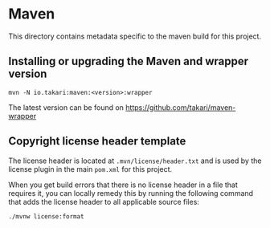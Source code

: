 # Maven

This directory contains metadata specific to the maven build for this project.


## Installing or upgrading the Maven and wrapper version

```
mvn -N io.takari:maven:<version>:wrapper
```

The latest version can be found on https://github.com/takari/maven-wrapper

## Copyright license header template

The license header is located at `.mvn/license/header.txt` and is used
by the license plugin in the main `pom.xml` for this project.

When you get build errors that there is no license header in a file that requires
it, you can locally remedy this by running the following command that adds the
license header to all applicable source files:

```bash
./mvnw license:format
```
